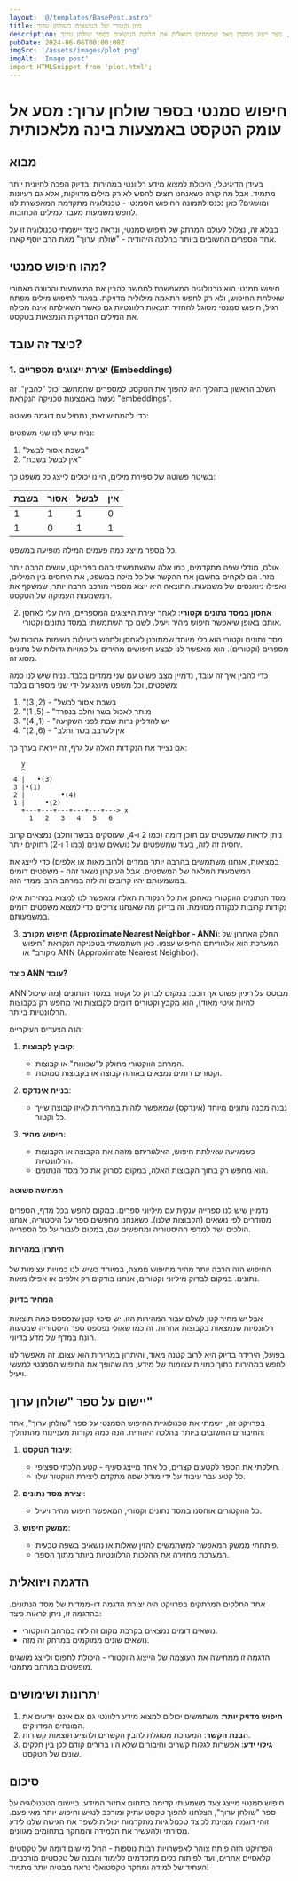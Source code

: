 ```yaml
---
layout: '@/templates/BasePost.astro'
title: מיון וקטורי של הנושאים בשולחן ערוך
description: ניסוי מרתק בו השתמשתי במודל של בינה מלאכותית כדי למיין את כל הסעיפים בשולחן ערוך לנקודות במרחב, נוצר ייצוג מסקרן מאד שממחיש ויזואלית את חלוקת הנושאים בספר שולחן ערוך..
pubDate: 2024-06-06T00:00:00Z
imgSrc: '/assets/images/plot.png'
imgAlt: 'Image post'
import HTMLSnippet from 'plot.html';
---
```


# חיפוש סמנטי בספר שולחן ערוך: מסע אל עומק הטקסט באמצעות בינה מלאכותית

## מבוא

בעידן הדיגיטלי, היכולת למצוא מידע רלוונטי במהירות ובדיוק הפכה לחיונית יותר מתמיד. אבל מה קורה כשאנחנו רוצים לחפש לא רק מילים מדויקות, אלא גם רעיונות ומושגים? כאן נכנס לתמונה החיפוש הסמנטי - טכנולוגיה מתקדמת המאפשרת לנו לחפש משמעות מעבר למילים הכתובות.

בבלוג זה, נצלול לעולם המרתק של חיפוש סמנטי, ונראה כיצד יישמתי טכנולוגיה זו על אחד הספרים החשובים ביותר בהלכה היהודית - "שולחן ערוך" מאת הרב יוסף קארו.

## מהו חיפוש סמנטי?
חיפוש סמנטי הוא טכנולוגיה המאפשרת למחשב להבין את המשמעות והכוונה מאחורי שאילתת החיפוש, ולא רק לחפש התאמה מילולית מדויקת. בניגוד לחיפוש מילים מפתח רגיל, חיפוש סמנטי מסוגל להחזיר תוצאות רלוונטיות גם כאשר השאילתה אינה מכילה את המילים המדויקות הנמצאות בטקסט.

## כיצד זה עובד?

### 1. יצירת ייצוגים מספריים (Embeddings)

השלב הראשון בתהליך היה להפוך את הטקסט למספרים שהמחשב יכול "להבין". זה נעשה באמצעות טכניקה הנקראת "embeddings".

כדי להמחיש זאת, נתחיל עם דוגמה פשוטה:

נניח שיש לנו שני משפטים:
1. "בשבת אסור לבשל"
2. "אין לבשל בשבת"

בשיטה פשוטה של ספירת מילים, היינו יכולים לייצג כל משפט כך:

| בשבת | אסור | לבשל | אין |
|-------|-------|-------|------|
|   1   |   1   |   1   |  0   |
|   1   |   0   |   1   |  1   |

כל מספר מייצג כמה פעמים המילה מופיעה במשפט.

אולם, מודלי שפה מתקדמים, כמו אלה שהשתמשתי בהם בפרויקט, עושים הרבה יותר מזה. הם לוקחים בחשבון את ההקשר של כל מילה במשפט, את היחסים בין המילים, ואפילו ניואנסים של משמעות. התוצאה היא ייצוג מספרי מורכב הרבה יותר, שמשקף את המשמעות העמוקה של הטקסט.

2. **אחסון במסד נתונים וקטורי**:
לאחר יצירת הייצוגים המספריים, היה עלי לאחסן אותם באופן שיאפשר חיפוש מהיר ויעיל. לשם כך השתמשתי במסד נתונים וקטורי.

מסד נתונים וקטורי הוא כלי מיוחד שמתוכנן לאחסן ולחפש ביעילות רשימות ארוכות של מספרים (וקטורים). הוא מאפשר לנו לבצע חיפושים מהירים על כמויות גדולות של נתונים מסוג זה.

כדי להבין איך זה עובד, נדמיין מצב פשוט עם שני ממדים בלבד. נניח שיש לנו כמה משפטים, וכל משפט מיוצג על ידי שני מספרים בלבד:

1. "בשבת אסור לבשל" - (2, 3)
2. "מותר לאכול בשר וחלב בנפרד" - (5, 1)
3. "יש להדליק נרות שבת לפני השקיעה" - (1, 4)
4. "אין לערבב בשר וחלב" - (6, 2)

אם נצייר את הנקודות האלה על גרף, זה ייראה בערך כך:

```
   y
   ^
 4 |   •(3)
 3 |•(1)
 2 |         •(4)
 1 |     •(2)
   +---+---+---+---+---+---> x
     1   2   3   4   5   6
```

ניתן לראות שמשפטים עם תוכן דומה (כמו 2 ו-4, שעוסקים בבשר וחלב) נמצאים קרוב יחסית זה לזה, בעוד שמשפטים על נושאים שונים (כמו 1 ו-2) רחוקים יותר.

במציאות, אנחנו משתמשים בהרבה יותר ממדים (לרוב מאות או אלפים) כדי לייצג את המשמעות המלאה של המשפטים. אבל העיקרון נשאר זהה - משפטים דומים במשמעותם יהיו קרובים זה לזה במרחב הרב-ממדי הזה.

מסד הנתונים הווקטורי מאחסן את כל הנקודות האלה ומאפשר לנו למצוא במהירות אילו נקודות קרובות לנקודה מסוימת. זה בדיוק מה שאנחנו צריכים כדי למצוא משפטים דומים במשמעותם.


3. **חיפוש מקורב (Approximate Nearest Neighbor - ANN)**:
החלק האחרון של המערכת הוא אלגוריתם החיפוש עצמו. כאן השתמשתי בטכניקה הנקראת "חיפוש מקורב" או ANN (Approximate Nearest Neighbor).

#### כיצד ANN עובד?

ANN מבוסס על רעיון פשוט אך חכם: במקום לבדוק כל וקטור במסד הנתונים (מה שיכול להיות איטי מאוד), הוא מקבץ וקטורים דומים לקבוצות ואז מחפש רק בקבוצות הרלוונטיות ביותר.

הנה הצעדים העיקריים:

1. **קיבוץ לקבוצות**: 
   - המרחב הווקטורי מחולק ל"שכונות" או קבוצות.
   - וקטורים דומים נמצאים באותה קבוצה או בקבוצות סמוכות.

2. **בניית אינדקס**: 
   - נבנה מבנה נתונים מיוחד (אינדקס) שמאפשר לזהות במהירות לאיזו קבוצה שייך כל וקטור.

3. **חיפוש מהיר**: 
   - כשמגיעה שאילתת חיפוש, האלגוריתם מזהה את הקבוצה או הקבוצות הרלוונטיות.
   - הוא מחפש רק בתוך הקבוצות האלה, במקום לסרוק את כל מסד הנתונים.

#### המחשה פשוטה

נדמיין שיש לנו ספרייה ענקית עם מיליוני ספרים. במקום לחפש בכל מדף, הספרים מסודרים לפי נושאים (הקבוצות שלנו). כשאנחנו מחפשים ספר על היסטוריה, אנחנו הולכים ישר למדפי ההיסטוריה ומחפשים שם, במקום לעבור על כל הספרייה.

#### היתרון במהירות

החיפוש הזה הרבה יותר מהיר מחיפוש ממצה, במיוחד כשיש לנו כמויות עצומות של נתונים. במקום לבדוק מיליוני וקטורים, אנחנו בודקים רק אלפים או אפילו מאות.

#### המחיר בדיוק

אבל יש מחיר קטן לשלם עבור המהירות הזו. יש סיכוי קטן שנפספס כמה תוצאות רלוונטיות שנמצאות בקבוצות אחרות. זה כמו שאולי נפספס ספר היסטוריה שבטעות הונח במדף של מדע בדיוני.

בפועל, הירידה בדיוק היא לרוב קטנה מאוד, והיתרון במהירות הוא עצום. זה מאפשר לנו לחפש במהירות בתוך כמויות עצומות של מידע, מה שהופך את החיפוש הסמנטי למעשי ויעיל.


## יישום על ספר "שולחן ערוך"

בפרויקט זה, יישמתי את טכנולוגיית החיפוש הסמנטי על ספר "שולחן ערוך", אחד החיבורים החשובים ביותר בהלכה היהודית. הנה כמה נקודות מעניינות מהתהליך:

1. **עיבוד הטקסט**: 
   - חילקתי את הספר לקטעים קצרים, כל אחד מייצג סעיף - קטע הלכתי ספציפי.
   - כל קטע עבר עיבוד על ידי מודל שפה מתקדם ליצירת הווקטור שלו.

2. **יצירת מסד נתונים**: 
   - כל הווקטורים אוחסנו במסד נתונים וקטורי, המאפשר חיפוש מהיר ויעיל.

3. **ממשק חיפוש**: 
   - פיתחתי ממשק המאפשר למשתמשים להזין שאלות או נושאים בשפה טבעית.
   - המערכת מחזירה את ההלכות הרלוונטיות ביותר מתוך הספר.

## הדגמה ויזואלית

אחד החלקים המרתקים בפרויקט היה יצירת הדגמה דו-ממדית של מסד הנתונים. בהדגמה זו, ניתן לראות כיצד:

- נושאים דומים נמצאים בקרבת מקום זה לזה במרחב הווקטורי.
- נושאים שונים ממוקמים במרחק זה מזה.

הדגמה זו ממחישה את העוצמה של הייצוג הווקטורי - היכולת לתפוס ולייצג מושגים מופשטים במרחב מתמטי.

<HTMLSnippet />

## יתרונות ושימושים

1. **חיפוש מדויק יותר**: משתמשים יכולים למצוא מידע רלוונטי גם אם אינם יודעים את המונחים המדויקים.
2. **הבנת הקשר**: המערכת מסוגלת להבין הקשרים ולהציע תוצאות קשורות.
3. **גילוי ידע**: אפשרות לגלות קשרים וחיבורים שלא היו ברורים קודם לכן בין חלקים שונים של הטקסט.


## סיכום

חיפוש סמנטי מייצג צעד משמעותי קדימה בתחום אחזור המידע. ביישום הטכנולוגיה על ספר "שולחן ערוך", הצלחנו להפוך טקסט עתיק ומורכב לנגיש וחיפוש יותר מאי פעם. זוהי דוגמה מצוינת לכיצד טכנולוגיות מתקדמות יכולות לשפר את הגישה שלנו לידע מסורתי ולהעשיר את הלמידה והמחקר בתחומים מגוונים.

הפרויקט הזה פותח צוהר לאפשרויות רבות נוספות - החל מיישום דומה על טקסטים קלאסיים אחרים, ועד לפיתוח כלים מתקדמים ללימוד והבנה של טקסטים מורכבים. העתיד של למידה ומחקר טקסטואלי נראה מבטיח יותר מתמיד!
